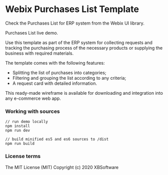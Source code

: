 Webix Purchases List Template
============

Check the Purchases List for ERP system from the Webix UI library.

Purchases List live demo.

Use this template as part of the ERP system for collecting requests and tracking the purchasing process of the necessary products or supplying the business with required materials. 

The template comes with the following features:

- Splitting the list of purchases into categories;
- Filtering and grouping the list according to any criteria;
- A request card with detailed information.
	
This ready-made wireframe is available for downloading and integration into any e-commerce web app.

### Working with sources

```
// run demo locally
npm install
npm run dev

// build minified es5 and es6 sources to /dist
npm run build
```

### License terms

The MIT License (MIT)
Copyright (c) 2020 XBSoftware